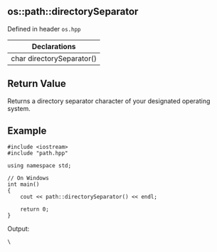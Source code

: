 ## os::path::directorySeparator
Defined in header `os.hpp`

| Declarations |
| --- |
| char directorySeparator() |

## Return Value
Returns a directory separator character of your designated operating system.

## Example
```
#include <iostream>
#include "path.hpp"

using namespace std;

// On Windows
int main()
{
    cout << path::directorySeparator() << endl;

    return 0;
}
```
Output:
```
\
```